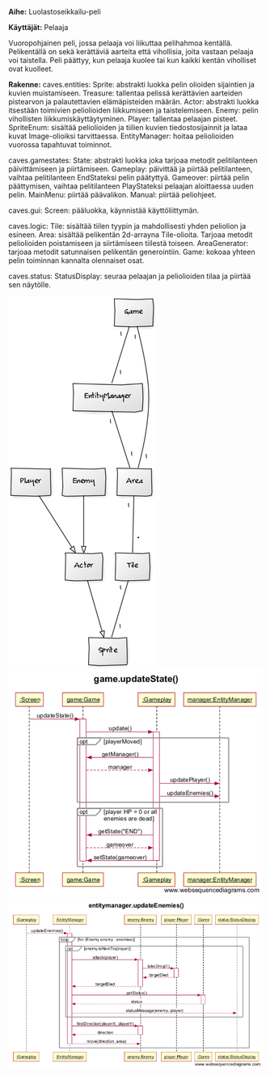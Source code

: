 **Aihe:** Luolastoseikkailu-peli

**Käyttäjät:** Pelaaja

Vuoropohjainen peli, jossa pelaaja voi liikuttaa pelihahmoa kentällä. Pelikentällä on sekä kerättäviä aarteita että vihollisia, joita vastaan pelaaja voi taistella. Peli päättyy, kun pelaaja kuolee tai kun kaikki kentän viholliset ovat kuolleet.

**Rakenne:**
caves.entities: 
Sprite: abstrakti luokka pelin olioiden sijaintien ja kuvien muistamiseen.
Treasure: tallentaa pelissä kerättävien aarteiden pistearvon ja palautettavien elämäpisteiden määrän.
Actor: abstrakti luokka itsestään toimivien peliolioiden liikkumiseen ja taistelemiseen.
Enemy: pelin vihollisten liikkumiskäyttäytyminen.
Player: tallentaa pelaajan pisteet.
SpriteEnum: sisältää peliolioiden ja tiilien kuvien tiedostosijainnit ja lataa kuvat Image-olioiksi tarvittaessa.
EntityManager: hoitaa peliolioiden vuorossa tapahtuvat toiminnot.

caves.gamestates: 
State: abstrakti luokka joka tarjoaa metodit pelitilanteen päivittämiseen ja piirtämiseen.
Gameplay: päivittää ja piirtää pelitilanteen, vaihtaa pelitilanteen EndStateksi pelin päätyttyä.
Gameover: piirtää pelin päättymisen, vaihtaa pelitilanteen PlayStateksi pelaajan aloittaessa uuden pelin.
MainMenu: piirtää päävalikon.
Manual: piirtää peliohjeet.

caves.gui: 
Screen: pääluokka, käynnistää käyttöliittymän.

caves.logic: 
Tile: sisältää tiilen tyypin ja mahdollisesti yhden peliolion ja esineen.
Area: sisältää pelikentän 2d-arrayna Tile-olioita. Tarjoaa metodit peliolioiden poistamiseen ja siirtämiseen tiilestä toiseen.
AreaGenerator: tarjoaa metodit satunnaisen pelikentän generointiin.
Game: kokoaa yhteen pelin toiminnan kannalta olennaiset osat.

caves.status: 
StatusDisplay: seuraa pelaajan ja peliolioiden tilaa ja piirtää sen näytölle.

![Luokkakaavio](./luokkakaavio.png)
![Sekvenssikaavio 1](./game.updateState().png)
![Sekvenssikaavio 2](./entitymanager.updateEnemies().png)
